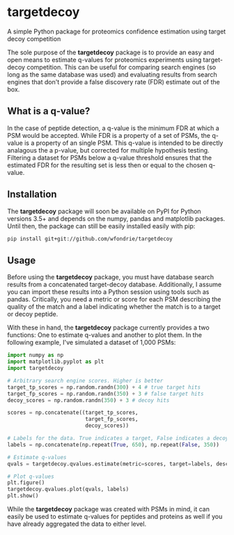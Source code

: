 # targetdecoy
A simple Python package for proteomics confidence estimation using target decoy competition

The sole purpose of the **targetdecoy** package is to provide an easy and open means to estimate q-values for proteomics experiments using target-decoy competition. This can be useful for comparing search engines (so long as the same database was used) and evaluating results from search engines that don't provide a false discovery rate (FDR) estimate out of the box. 

## What is a q-value?
In the case of peptide detection, a q-value is the minimum FDR at which a PSM would be accepted. While FDR is a property of a set of PSMs, the q-value is a property of an single PSM. This q-value is intended to be directly analagous the a p-value, but corrected for multiple hypothesis testing. Filtering a dataset for PSMs below a q-value threshold ensures that the estimated FDR for the resulting set is less then or equal to the chosen q-value.

## Installation
The **targetdecoy** package will soon be available on PyPI for Python versions 3.5+ and depends on the numpy, pandas and matplotlib packages. Until then, the package can still be easily installed easily with pip:

```bash
pip install git+git://github.com/wfondrie/targetdecoy
```

## Usage
Before using the **targetdecoy** package, you must have database search results from a concatenated target-decoy database. Additionally, I assume you can import these results into a Python session using tools such as pandas. Critically, you need a metric or score for each PSM describing the quality of the match and a label indicating whether the match is to a target or decoy peptide. 

With these in hand, the **targetdecoy** package currently provides a two functions: One to estimate q-values and another to plot them. In the following example, I've simulated a dataset of 1,000 PSMs:

```Python
import numpy as np
import matplotlib.pyplot as plt
import targetdecoy

# Arbitrary search engine scores. Higher is better
target_tp_scores = np.random.randn(300) + 4 # true target hits
target_fp_scores = np.random.randn(350) + 3 # false target hits
decoy_scores = np.random.randn(350) + 3 # decoy hits

scores = np.concatenate((target_tp_scores,
                         target_fp_scores,
                         decoy_scores))

# Labels for the data. True indicates a target, False indicates a decoy.
labels = np.concatenate(np.repeat(True, 650), np.repeat(False, 350))

# Estimate q-values
qvals = targetdecoy.qvalues.estimate(metric=scores, target=labels, desc=True)

# Plot q-values
plt.figure()
targetdecoy.qvalues.plot(qvals, labels)
plt.show()
```

While the **targetdecoy** package was created with PSMs in mind, it can easily be used to estimate q-values for peptides and proteins as well if you have already aggregated the data to either level.
